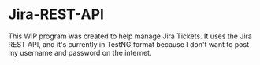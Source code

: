 # Jira-REST-API
This WIP program was created to help manage Jira Tickets. It uses the Jira REST API, and it's currently in TestNG format because I don't want to post my username and password on the internet.  
